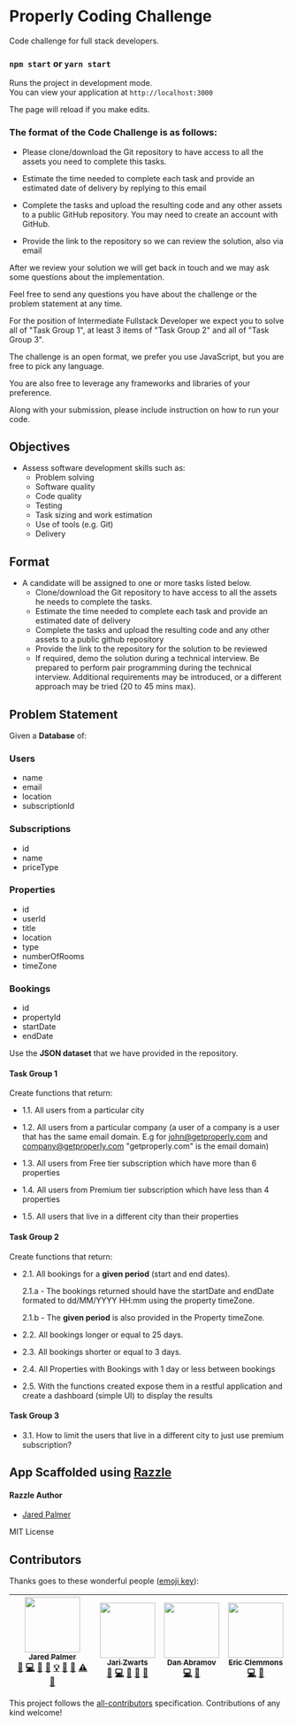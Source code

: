 # Properly Coding Challenge
Code challenge for full stack developers.

### `npm start` or `yarn start`

Runs the project in development mode.  
You can view your application at `http://localhost:3000`

The page will reload if you make edits.

### The format of the Code Challenge is as follows:

- Please clone/download the Git repository to have access to all the assets you need to complete this tasks.

- Estimate the time needed to complete each task and provide an estimated date of delivery by replying to this email

- Complete the tasks and upload the resulting code and any other assets to a public GitHub repository. You may need to create an account with GitHub.

- Provide the link to the repository so we can review the solution, also via email


After we review your solution we will get back in touch and we may ask some questions about the implementation.

Feel free to send any questions you have about the challenge or the problem statement at any time.


For the position of Intermediate Fullstack Developer we expect you to solve all of "Task Group 1", at least 3 items of "Task Group 2" and all of "Task Group 3".


The challenge is an open format, we prefer you use JavaScript, but you are free to pick any language.


You are also free to leverage any frameworks and libraries of your preference.

Along with your submission, please include instruction on how to run your code.
## Objectives
 - Assess software development skills such as:
    - Problem solving
    - Software quality
    - Code quality
    - Testing
    - Task sizing and work estimation
    - Use of tools (e.g. Git)
    - Delivery

## Format
 - A candidate will be assigned to one or more tasks listed below. 
    - Clone/download the Git repository to have access to all the assets he needs to complete the tasks.
    - Estimate the time needed to complete each task and provide an estimated date of delivery 
    - Complete the tasks and upload the resulting code and any other assets to a public github repository
    - Provide the link to the repository for the solution to be reviewed
    - If required, demo the solution during a technical interview. Be prepared to perform pair programming during the technical interview. Additional requirements may be introduced, or a different approach may be tried (20 to 45 mins max).

## Problem Statement

Given a **Database** of:
### Users
 - name
 - email
 - location
 - subscriptionId

### Subscriptions
 - id
 - name
 - priceType

### Properties
 - id
 - userId
 - title
 - location
 - type
 - numberOfRooms
 - timeZone

### Bookings

 - id
 - propertyId
 - startDate
 - endDate

Use the **JSON dataset** that we have provided in the repository. 

#### Task Group 1
Create functions that return:

 - 1.1. All users from a particular city

 - 1.2. All users from a particular company (a user of a company is a user that has the same email domain. E.g for john@getproperly.com and company@getproperly.com "getproperly.com" is the email domain)

 - 1.3. All users from Free tier subscription which have more than 6 properties

 - 1.4. All users from Premium tier subscription which have less than 4 properties

 - 1.5. All users that live in a different city than their properties

#### Task Group 2
Create functions that return:

 - 2.1. All bookings for a **given period** (start and end dates).
 
    2.1.a - The bookings returned should have the startDate and endDate formated to dd/MM/YYYY HH:mm using the property timeZone. 
    
    2.1.b - The **given period** is also provided in the Property timeZone.

- 2.2. All bookings longer or equal to 25 days.

- 2.3. All bookings shorter or equal to 3 days.

- 2.4. All Properties with Bookings with 1 day or less between bookings

- 2.5. With the functions created expose them in a restful application and create a dashboard (simple UI) to display the results

#### Task Group 3

 - 3.1. How to limit the users that live in a different city to just use premium subscription?


## App Scaffolded using [Razzle](https://github.com/jaredpalmer/razzle)

#### Razzle Author

* [Jared Palmer](https://twitter.com/jaredpalmer)

MIT License

## Contributors

Thanks goes to these wonderful people ([emoji key](https://github.com/kentcdodds/all-contributors#emoji-key)):

<!-- ALL-CONTRIBUTORS-LIST:START - Do not remove or modify this section -->

| [<img src="https://avatars2.githubusercontent.com/u/4060187?v=4" width="100px;"/><br /><sub>Jared Palmer</sub>](http://jaredpalmer.com)<br />[💬](#question-jaredpalmer 'Answering Questions') [💻](https://github.com/jaredpalmer/razzle/commits?author=jaredpalmer 'Code') [🎨](#design-jaredpalmer 'Design') [📖](https://github.com/jaredpalmer/razzle/commits?author=jaredpalmer 'Documentation') [💡](#example-jaredpalmer 'Examples') [🤔](#ideas-jaredpalmer 'Ideas, Planning, & Feedback') [👀](#review-jaredpalmer 'Reviewed Pull Requests') [⚠️](https://github.com/jaredpalmer/razzle/commits?author=jaredpalmer 'Tests') [🔧](#tool-jaredpalmer 'Tools') | [<img src="https://avatars3.githubusercontent.com/u/1415847?v=4" width="100px;"/><br /><sub>Jari Zwarts</sub>](https://jari.io)<br />[💬](#question-jariz 'Answering Questions') [💻](https://github.com/jaredpalmer/razzle/commits?author=jariz 'Code') [🤔](#ideas-jariz 'Ideas, Planning, & Feedback') [🔌](#plugin-jariz 'Plugin/utility libraries') [👀](#review-jariz 'Reviewed Pull Requests') | [<img src="https://avatars0.githubusercontent.com/u/810438?v=4" width="100px;"/><br /><sub>Dan Abramov</sub>](http://twitter.com/dan_abramov)<br />[💻](https://github.com/jaredpalmer/razzle/commits?author=gaearon 'Code') [🤔](#ideas-gaearon 'Ideas, Planning, & Feedback') | [<img src="https://avatars0.githubusercontent.com/u/15182?v=4" width="100px;"/><br /><sub>Eric Clemmons</sub>](http://ericclemmons.github.com/)<br />[💻](https://github.com/jaredpalmer/razzle/commits?author=ericclemmons 'Code') [🤔](#ideas-ericclemmons 'Ideas, Planning, & Feedback') |
| :-------------------------------------------------------------------------------------------------------------------------------------------------------------------------------------------------------------------------------------------------------------------------------------------------------------------------------------------------------------------------------------------------------------------------------------------------------------------------------------------------------------------------------------------------------------------------------------------------------------------------------------------------------------------: | :---------------------------------------------------------------------------------------------------------------------------------------------------------------------------------------------------------------------------------------------------------------------------------------------------------------------------------------------------------------------------------------------------: | :-----------------------------------------------------------------------------------------------------------------------------------------------------------------------------------------------------------------------------------------------------------------------------: | :-----------------------------------------------------------------------------------------------------------------------------------------------------------------------------------------------------------------------------------------------------------------------------------------: |


<!-- ALL-CONTRIBUTORS-LIST:END -->

This project follows the [all-contributors](https://github.com/kentcdodds/all-contributors) specification. Contributions of any kind welcome!
